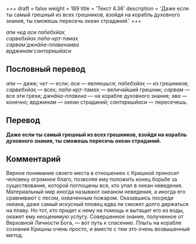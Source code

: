 +++
draft = false
weight = 189
title = 'Текст 4.36'
description = 'Даже если ты самый грешный из всех грешников, взойдя на корабль духовного знания, ты сможешь пересечь океан страданий.'
+++

_апи чед аси па̄пебхйах̣  
сарвебхйах̣ па̄па-кр̣т-тамах̣  
сарвам̇ джн̃а̄на-плавенаива  
вр̣джинам̇ сантаришйаси_

## Пословный перевод

_апи_ — даже; _чет_ — если; _аси_ — являешься; _па̄пебхйах̣_ — из грешников; _сарвебхйах̣_ — всех; _па̄па_\-_кр̣т_\-_тамах̣_ — величайший грешник; _сарвам_ — все эти грехи; _джн̃а̄на_\-_плавена_ — на корабле духовного знания; _эва_ — конечно; _вр̣джинам_ — океан страданий; _сантаришйаси_ — пересечешь.

## Перевод

**Даже если ты самый грешный из всех грешников, взойдя на корабль духовного знания, ты сможешь пересечь океан страданий.**

## Комментарий

Верное понимание своего места в отношениях с Кришной приносит человеку огромное благо, позволяя ему положить конец борьбе за существование, которой поглощены все, кто упал в океан неведения. Материальный мир иногда называют океаном неведения, а иногда его сравнивают с лесом, охваченным пожаром. Оказавшись посреди океана, даже самый искусный пловец едва ли сможет долго держаться на плаву. Но тот, кто придет к нему на помощь и вытащит его из воды, окажет ему неоценимую услугу. Совершенное знание, полученное от Верховной Личности Бога, — вот путь к спасению. Плыть на корабле сознания Кришны очень просто, и вместе с тем это очень возвышенный метод.
